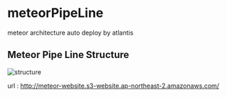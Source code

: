 # meteorPipeLine
meteor architecture auto  deploy by atlantis 
## Meteor Pipe Line Structure
![structure](https://user-images.githubusercontent.com/89575334/137634072-d078ba3f-31b2-4421-a75e-14a671cbfe9b.PNG)

url : 
http://meteor-website.s3-website.ap-northeast-2.amazonaws.com/
